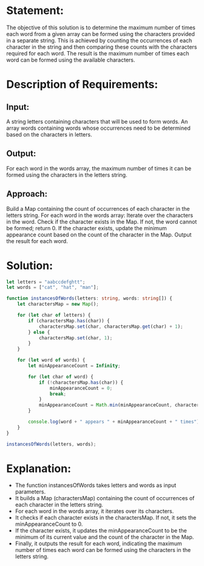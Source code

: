 # Statement:

The objective of this solution is to determine the maximum number of times each word from a given array can be formed using the characters provided in a separate string. This is achieved by counting the occurrences of each character in the string and then comparing these counts with the characters required for each word. The result is the maximum number of times each word can be formed using the available characters.

# Description of Requirements:

## Input:

A string letters containing characters that will be used to form words.
An array words containing words whose occurrences need to be determined based on the characters in letters.

## Output:

For each word in the words array, the maximum number of times it can be formed using the characters in the letters string.

## Approach:

Build a Map containing the count of occurrences of each character in the letters string.
For each word in the words array:
Iterate over the characters in the word.
Check if the character exists in the Map. If not, the word cannot be formed; return 0.
If the character exists, update the minimum appearance count based on the count of the character in the Map.
Output the result for each word.

# Solution:

```typescript
let letters = "aabccdefghtt";
let words = ["cat", "hat", "man"];

function instancesOfWords(letters: string, words: string[]) {
    let charactersMap = new Map();

    for (let char of letters) {
        if (charactersMap.has(char)) {
            charactersMap.set(char, charactersMap.get(char) + 1);
        } else {
            charactersMap.set(char, 1);
        }
    }

    for (let word of words) {
        let minAppearanceCount = Infinity;

        for (let char of word) {
            if (!charactersMap.has(char)) {
                minAppearanceCount = 0;
                break;
            }
            minAppearanceCount = Math.min(minAppearanceCount, charactersMap.get(char));
        }

        console.log(word + " appears " + minAppearanceCount + " times");
    }
}

instancesOfWords(letters, words);

```

# Explanation:

* The function instancesOfWords takes letters and words as input parameters.
* It builds a Map (charactersMap) containing the count of occurrences of each character in the letters string.
* For each word in the words array, it iterates over its characters.
* It checks if each character exists in the charactersMap. If not, it sets the minAppearanceCount to 0.
* If the character exists, it updates the minAppearanceCount to be the minimum of its current value and the count of the character in the Map.
* Finally, it outputs the result for each word, indicating the maximum number of times each word can be formed using the characters in the letters string.